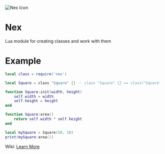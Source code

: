 ![Nex Icon]("nex-icon.svg")
# Nex
Lua module for creating classes and work with them

# Example
```lua
local class = require('nex')

local Square = class "Square" {} -- class "Square" {} == class("Square")({})

function Square:init(width, height)
    self.width = width
    self.height = height
end

function Square:area()
    return self.width * self.height
end

local mySquare = Square(50, 10)
print(mySquare:area())
```

Wiki: [Learn More](https://github.com/TehnoTheDragon/nex/wiki/Nex-Guide)